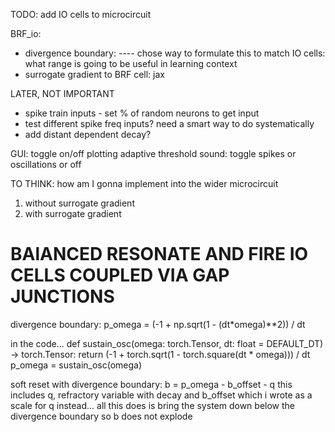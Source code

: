 TODO: 
add IO cells to microcircuit

BRF_io: 
- divergence boundary:
---- chose way to formulate this to match IO cells: what range is going to be useful in learning context 
- surrogate gradient to BRF cell: jax 

LATER, NOT IMPORTANT
- spike train inputs - set % of random neurons to get input
- test different spike freq inputs? need a smart way to do systematically
- add distant dependent decay? 

GUI:
toggle on/off plotting adaptive threshold 
sound: toggle spikes or oscillations or off


TO THINK:
how am I gonna implement into the wider microcircuit
1. without surrogate gradient
2. with surrogate gradient 


# BAlANCED RESONATE AND FIRE IO CELLS COUPLED VIA GAP JUNCTIONS 

divergence boundary:
p_omega = (-1 + np.sqrt(1 - (dt*omega)**2)) / dt

in the code...
def sustain_osc(omega: torch.Tensor, dt: float = DEFAULT_DT) -> torch.Tensor:
    return (-1 + torch.sqrt(1 - torch.square(dt * omega))) / dt
p_omega = sustain_osc(omega)

soft reset with divergence boundary:
b = p_omega - b_offset - q
this includes q, refractory variable with decay and b_offset which i wrote as a scale for q instead...
all this does is bring the system down below the divergence boundary so b does not explode


